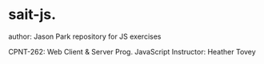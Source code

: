# sait-js.
author: Jason Park
repository for JS exercises

CPNT-262: Web Client & Server Prog.
JavaScript
Instructor: Heather Tovey



